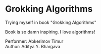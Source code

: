# Grokking Algorithms
Trying myself in book "Grokking Algorithms"

Book is so damn inspiring. I love algorithms!

Performer: Abkerimov Timur \
Author: Aditya Y. Bhargava
